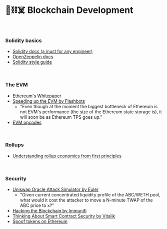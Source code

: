 # 🧱⛓☠️ Blockchain Development


<br>

### Solidity basics

* [Solidity docs (a must for any engineer)](https://docs.soliditylang.org/en/v0.8.12/)
* [OpenZeppelin docs](https://docs.openzeppelin.com/)
* [Solidity style guide](https://docs.soliditylang.org/en/latest/style-guide.html)

<br>


### The EVM

* [Ethereum's Whitepaper](https://ethereum.org/en/whitepaper/)
* [Speeding up the EVM by Flashbots](https://writings.flashbots.net/research/speeding-up-evm-part-1/)
  * "Even though at the moment the biggest bottleneck of Ethereum is not EVM's performance (the size of the Ethereum state storage is), it will soon be as Ethereum TPS goes up." 
* [EVM opcodes](https://github.com/crytic/evm-opcodes)


<br>

### Rollups

* [Understanding rollup economics from first principles](https://barnabe.substack.com/p/understanding-rollup-economics-from)


<br>


### Security

* [Uniswap Oracle Attack Simulator by Euler](https://blog.euler.finance/uniswap-oracle-attack-simulator-42d18adf65af)
   * "Given current concentrated liquidity profile of the ABC/WETH pool, what would it cost the attacker to move a N-minute TWAP of the ABC price to x?" 
* [Hacking the Blockchain by Immunifi](https://medium.com/immunefi/hacking-the-blockchain-an-ultimate-guide-4f34b33c6e8b)
* [Thinking About Smart Contract Security by Vitalik](https://blog.ethereum.org/2016/06/19/thinking-smart-contract-security/)
* [Spoof tokens on Ethereum](https://medium.com/etherscan-blog/spoof-tokens-on-ethereum-c2ad882d9cf6)
